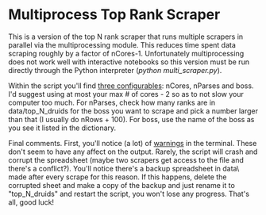 # Multiprocess Top Rank Scraper  

This is a version of the top N rank scraper that runs multiple scrapers in parallel via the multiprocessing module. This reduces time spent data scraping roughly by a factor of nCores-1. Unfortunately multiprocessing does not work well with interactive notebooks so this version must be run directly through the Python interpreter (*python multi_scraper.py*).  

Within the script you'll find [three configurables](https://github.com/msdec321/DataAnalysisWorkbooks/blob/main/warcraftLogs/multiprocess_scraper/multi_scraper.py#L17-L19): nCores, nParses and boss. I'd suggest using at most your max # of cores - 2 so as to not slow your computer too much. For nParses, check how many ranks are in data/top_N_druids for the boss you want to scrape and pick a number larger than that (I usually do nRows + 100). For boss, use the name of the boss as you see it listed in the dictionary.  

Final comments. First, you'll notice (a lot) of [warnings](https://i.imgur.com/7l8lqEc.png) in the terminal. These don't seem to have any affect on the output. Rarely, the script will crash and corrupt the spreadsheet (maybe two scrapers get access to the file and there's a conflict?). You'll notice there's a backup spreadsheet in data\ made after every scrape for this reason. If this happens, delete the corrupted sheet and make a copy of the backup and just rename it to "top_N_druids" and restart the script, you won't lose any progress. That's all, good luck!
